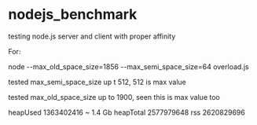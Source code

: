 nodejs_benchmark
================

testing node.js server and client with proper affinity

For:

node --max_old_space_size=1856 --max_semi_space_size=64 overload.js 

tested max_semi_space_size up t 512, 512 is max value

tested max_old_space_size up to 1900, seen this is max value too

heapUsed
1363402416 ~ 1.4 Gb
heapTotal
2577979648
rss
2620829696
